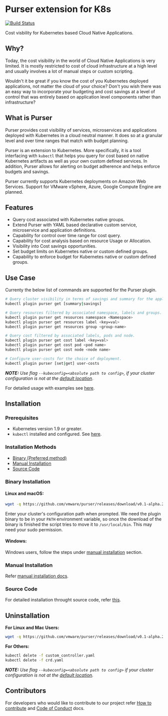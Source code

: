 # Purser extension for K8s
[![Build Status](https://travis-ci.org/vmware/purser.svg?branch=master)](https://travis-ci.org/vmware/purser)

Cost visbility for Kubernetes based Cloud Native Applications.

## Why?

Today, the cost visibility in the world of Cloud Native Applications is very limited. It is mostly restricted to cost of cloud 
infrastructure at a high level and usually involves a lot of manual steps or custom scripting.

Wouldn't it be great if you know the cost of you Kubernetes deployed applications, not matter the cloud of your choice? Don't 
you wish there was an easy way to incorporate your budgeting and cost savings at a level of control that was entirely based on 
application level components rather than infrastructure? 

## What is Purser

Purser provides cost visibility of services, microservices and applications deployed with Kubernetes in a cloud neutral 
manner. It does so at a granular level and over time ranges that match with budget planning.

Purser is an extension to Kubernetes. More specifically, it is a tool interfacing with ``kubectl`` that helps you query for 
cost based on native Kubernetes artifacts as well as your own custom defined services. In addition, Purser allows for alerting 
on budget adherence and helps enforce budgets and savings.

Purser currently supports Kubernetes deployments on Amazon Web Services. Support for VMware vSphere, Azure, Google Compute 
Engine are planned.

## Features

* Query cost associated with Kubernetes native groups.
* Extend Purser with YAML based declarative custom service, microservice and application definitions.
* Capability for control over time range for cost query.
* Capability for cost analysis based on resource Usage or Allocation.
* Visibility into Cost savings opportunities.
* Set budget limits on Kubernetes native or custom defined groups.
* Capability to enforce budget for Kubernetes native or custom defined groups.

## Use Case

Currenty the below list of commands are supported for the Purser plugin. 

``` bash
# Query cluster visibility in terms of savings and summary for the application. 
kubectl plugin purser get [summary|savings]

# Query resources filtered by associated namespace, labels and groups.
kubectl plugin purser get resources namespace <Namespace>
kubectl plugin purser get resources label <key=val>
kubectl plugin purser get resources group <group-name>

# Query cost filtered by associated labels, pods and node.
kubectl plugin purser get cost label <key=val>
kubectl plugin purser get cost pod <pod name>
kubectl plugin purser get cost node <node name>

# Configure user-costs for the choice of deployment.
kubectl plugin purser [set|get] user-costs
```

_**NOTE:** Use flag `--kubeconfig=<absolute path to config>`, if your cluster configuration is not at the [default location](https://kubernetes.io/docs/concepts/configuration/organize-cluster-access-kubeconfig/#the-kubeconfig-environment-variable)_.

For detailed usage with examples see [here](./docs/Usage.md).

## Installation

### Prerequisites

* Kubernetes version 1.9 or greater.
* ``kubectl`` installed and configured. See [here](https://kubernetes.io/docs/tasks/tools/install-kubectl/).

### Installation Methods

* [Binary (Preferred method)](#Binary-Installation)
* [Manual Installation](./docs/ManualInstallation.md)
* [Source Code](./docs/SourceCodeInstallation.md)

### Binary Installation

#### Linux and macOS:

``` bash
wget -q https://github.com/vmware/purser/releases/download/v0.1-alpha.2/purser-install.sh && sh purser-install.sh
```

Enter your cluster's configuration path when prompted. We need the plugin binary to be in your `PATH` environment variable, so 
once the download of the binary is finished the script tries to move it to `/usr/local/bin`. This may need your sudo 
permission.

#### Windows:

Windows users, follow the steps under [manual installation](./docs/ManualInstallation.md) section.

### Manual Installation

Refer [manual installation docs](./docs/ManualInstallation.md).

### Source Code

For detailed installation throught source code, refer [this](./docs/SourceCodeInstallation.md).

## Uninstallation

**For Linux and Mac Users:**

``` bash
wget -q https://github.com/vmware/purser/releases/download/v0.1-alpha.2/purser-uninstall.sh && sh purser-uninstall.sh
```

**For Others:**

``` bash
kubectl delete -f custom_controller.yaml
kubectl delete -f crd.yaml
```

_**NOTE:** Use flag `--kubeconfig=<absolute path to config>` if your cluster configuration is not at the [default location](https://kubernetes.io/docs/concepts/configuration/organize-cluster-access-kubeconfig/#the-kubeconfig-environment-variable)._

## Contributors

For developers who would like to contribute to our project refer [How to contribute](./CONTRIBUTING.md) and [Code of Conduct](./CODE_OF_CONDUCT.md) docs.
